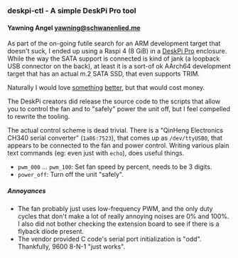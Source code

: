 ### deskpi-ctl - A simple DeskPi Pro tool
#### Yawning Angel <yawning@schwanenlied.me>

As part of the on-going futile search for an ARM development target that
doesn't suck, I ended up using a Raspi 4 (8 GiB) in a [DeskPi Pro][1]
enclosure.  While the way the SATA support is connected is kind of
jank (a loopback USB connector on the back), at least it is a sort-of
ok AArch64 development target that has an actual m.2 SATA SSD, that
even supports TRIM.

Naturally I would love [something][2] [better][3], but that would cost
money.

The DeskPi creators did release the source code to the scripts that
allow you to control the fan and to "safely" power the unit off, but
I feel compelled to rewrite the tooling.

The actual control scheme is dead trivial.  There is a "QinHeng
Electronics CH340 serial converter" (`1a86:7523`), that comes up as
`/dev/ttyUSB0`, that appears to be connected to the fan and power
control.  Writing various plain text commands (eg: even just with
`echo`), does useful things.

- `pwm_000` ...  `pwm_100`: Set fan speed by percent, needs to be 3 digits.
- `power_off`: Turn off the unit "safely".

##### Annoyances

- The fan probably just uses low-frequency PWM, and the only duty
cycles that don't make a lot of really annoying noises are 0% and
100%.  I also did not bother checking the extension board to see
if there is a flyback diode present.
- The vendor provided C code's serial port initialization is "odd".
Thankfully, 9600 8-N-1 "just works".

[1]: https://deskpi.com/products/deskpi-pro-for-raspberry-pi-4
[2]: http://www.orangepi.org/html/hardWare/computerAndMicrocontrollers/details/Orange-Pi-5-plus.html
[3]: https://www.solid-run.com/arm-servers-networking-platforms/honeycomb-servers-workstation/#honeycomb-lx2-workstation